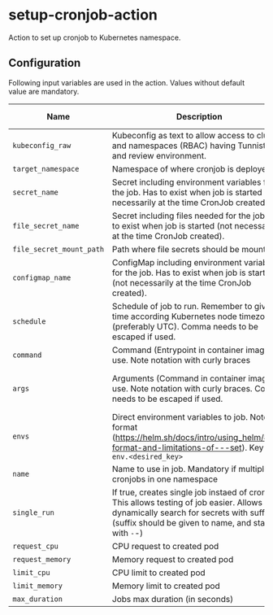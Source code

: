 # setup-cronjob-action

Action to set up cronjob to Kubernetes namespace.

## Configuration

Following input variables are used in the action. Values without default value are mandatory.

| Name                     | Description                                                                                                                                                                                     |                    Default value                    |
| ------------------------ | ----------------------------------------------------------------------------------------------------------------------------------------------------------------------------------------------- | :-------------------------------------------------: |
| `kubeconfig_raw`         | Kubeconfig as text to allow access to cluster and namespaces (RBAC) having Tunnistamo and review environment.                                                                                   |                                                     |
| `target_namespace`       | Namespace of where cronjob is deployed to                                                                                                                                                       |                                                     |
| `secret_name`            | Secret including environment variables for the job. Has to exist when job is started (not necessarily at the time CronJob created).                                                             |                         ""                          |
| `file_secret_name`       | Secret including files needed for the job. Has to exist when job is started (not necessarily at the time CronJob created).                                                                      |                         ""                          |
| `file_secret_mount_path` | Path where file secrets should be mounted to                                                                                                                                                    |                         ""                          |
| `configmap_name`         | ConfigMap including environment variables for the job. Has to exist when job is started (not necessarily at the time CronJob created).                                                          |                         ""                          |
| `schedule`               | Schedule of job to run. Remember to give time according Kubernetes node timezone (preferably UTC). Comma needs to be escaped if used.                                                           |                     `0 0 * * *`                     |
| `command`                | Command (Entrypoint in container image) to use. Note notation with curly braces                                                                                                                 |                     `{bin/sh}`                      |
| `args`                   | Arguments (Command in container image) to use. Note notation with curly braces. Comma needs to be escaped if used.                                                                              | `{-c,date; echo Hello from the Kubernetes cluster}` |
| `envs`                   | Direct environment variables to job. Note format (https://helm.sh/docs/intro/using_helm/#the-format-and-limitations-of---set). Key is `env.<desired_key>`                                       |                         ""                          |
| `name`                   | Name to use in job. Mandatory if multiple cronjobs in one namespace                                                                                                                             |                   action-cronjob                    |
| `single_run`             | If true, creates single job instaed of cronjob. This allows testing of job easier. Allows also dynamically search for secrets with suffix (suffix should be given to name, and start with `-`-) |                       `false`                       |
| `request_cpu`            | CPU request to created pod                                                                                                                                                                      |                        100m                         |
| `request_memory`         | Memory request to created pod                                                                                                                                                                   |                        256Mi                        |
| `limit_cpu`              | CPU limit to created pod                                                                                                                                                                        |                        500m                         |
| `limit_memory`           | Memory limit to created pod                                                                                                                                                                     |                       1024Mi                        |
| `max_duration`           | Jobs max duration (in seconds)                                                                                                                                                                  |                         300                         |

